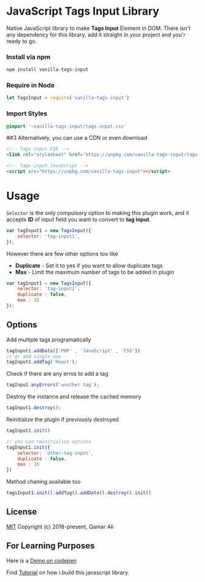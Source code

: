 # JavaScript Tags Input Library
Native JavaScript library to make **Tags Input** Element in DOM.
There isn't any dependency for this library, add it straight in your project and you'r ready to go.

### Install via npm
```bash
npm install vanilla-tags-input
```
### Require in Node
```javascript
let TagsInput = require('vanilla-tags-input')
```
### Import Styles
```css
@import '~vanilla-tags-input/tags-input.css'
```
##3 Alternatively, you can use a CDN or even download
```html
<!-- Tags-input CSS -->
<link rel="stylesheet" href="https://unpkg.com/vanilla-tags-input/tags-input.css">

<!-- Tags-input JavaScript -->
<script src="https://unpkg.com/vanilla-tags-input"></script>
```

# Usage
`Selector` is the only compulsory option to making this plugin work, and it accepts **ID** of input field you want to convert to **tag input**.
```javascript
var tagInput1 = new TagsInput({
    selector: 'tag-input1',
});
```
However there are few other options too like
* **Duplicate** - Set it to yes if you want to allow duplicate tags
* **Max** - Limit the maximum number of tags to be added in plugin
```javascript
var tagInput1 = new TagsInput({
    selector: 'tag-input1',
    duplicate : false,
    max : 10
});
```
## Options
Add multiple tags programatically
```javascript
tagInput1.addData(['PHP' , 'JavaScript' , 'CSS'])
// or add single one
tagInput1.addTag('React');
```

Check if there are any erros to add a tag
```javascript
tagInpu1.anyErrors('another tag');
```
Destroy the instance and release the cached memory
```javascript
tagInput1.destroy();
```
Reinitialize the plugin if previously destroyed
```javascript
tagInput1.init()

// you can reinitialize options
tagInput1.init({
    selector: 'other-tag-input',
    duplicate : false,
    max : 10
})
```
Method chaning available too
```javascript
tagsInput1.init().addTag().addData().destroy().init()
```

## License
[MIT](https://opensource.org/licenses/MIT)
Copyright (c) 2018-present, Qamar Ali


## For Learning Purposes
Here is a [Demo on codepen](https://codepen.io/iamqamarali/pen/qyawoR)

Find [Tutorial](https://codingfacts.com/create-pure-javascript-plugin/) on how i build this javascript library.
